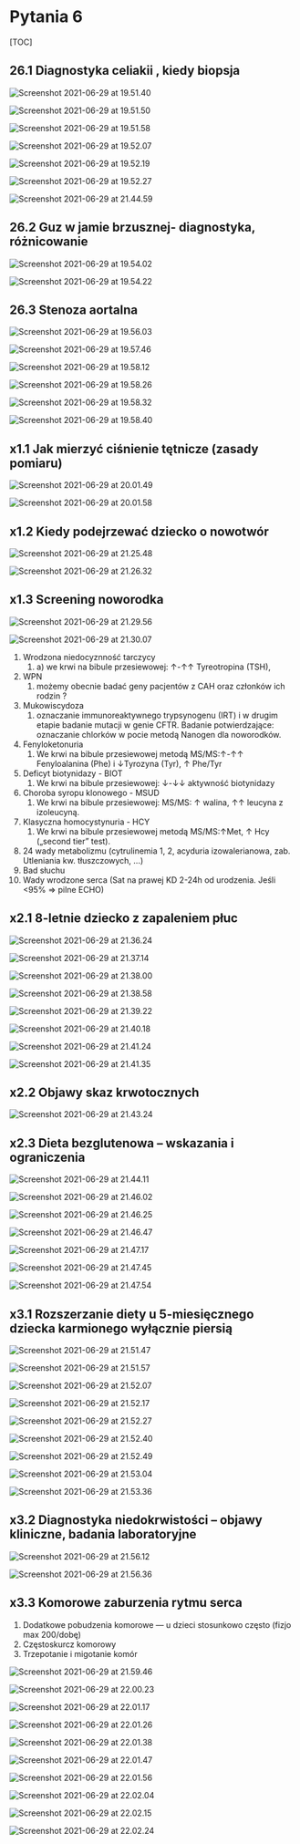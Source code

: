 # Pytania 6

[TOC]

## 26.1 Diagnostyka celiakii , kiedy biopsja

![Screenshot 2021-06-29 at 19.51.40](img/Screenshot%202021-06-29%20at%2019.51.40.png)

![Screenshot 2021-06-29 at 19.51.50](img/Screenshot%202021-06-29%20at%2019.51.50.png)

![Screenshot 2021-06-29 at 19.51.58](img/Screenshot%202021-06-29%20at%2019.51.58.png)

![Screenshot 2021-06-29 at 19.52.07](img/Screenshot%202021-06-29%20at%2019.52.07.png)

![Screenshot 2021-06-29 at 19.52.19](img/Screenshot%202021-06-29%20at%2019.52.19.png)

![Screenshot 2021-06-29 at 19.52.27](img/Screenshot%202021-06-29%20at%2019.52.27.png)

![Screenshot 2021-06-29 at 21.44.59](img/Screenshot%202021-06-29%20at%2021.44.59.png)





## 26.2 Guz w jamie brzusznej- diagnostyka, różnicowanie

![Screenshot 2021-06-29 at 19.54.02](img/Screenshot%202021-06-29%20at%2019.54.02.png)

![Screenshot 2021-06-29 at 19.54.22](img/Screenshot%202021-06-29%20at%2019.54.22.png)





## 26.3 Stenoza aortalna

![Screenshot 2021-06-29 at 19.56.03](img/Screenshot%202021-06-29%20at%2019.56.03.png)

![Screenshot 2021-06-29 at 19.57.46](img/Screenshot%202021-06-29%20at%2019.57.46.png)

![Screenshot 2021-06-29 at 19.58.12](img/Screenshot%202021-06-29%20at%2019.58.12.png)

![Screenshot 2021-06-29 at 19.58.26](img/Screenshot%202021-06-29%20at%2019.58.26.png)

![Screenshot 2021-06-29 at 19.58.32](img/Screenshot%202021-06-29%20at%2019.58.32.png)

![Screenshot 2021-06-29 at 19.58.40](img/Screenshot%202021-06-29%20at%2019.58.40.png)



## x1.1 Jak mierzyć ciśnienie tętnicze (zasady pomiaru)

![Screenshot 2021-06-29 at 20.01.49](img/Screenshot%202021-06-29%20at%2020.01.49.png)

![Screenshot 2021-06-29 at 20.01.58](img/Screenshot%202021-06-29%20at%2020.01.58.png)



## x1.2 Kiedy podejrzewać dziecko o nowotwór

![Screenshot 2021-06-29 at 21.25.48](img/Screenshot%202021-06-29%20at%2021.25.48.png)

![Screenshot 2021-06-29 at 21.26.32](img/Screenshot%202021-06-29%20at%2021.26.32.png)



## x1.3 Screening noworodka

![Screenshot 2021-06-29 at 21.29.56](img/Screenshot%202021-06-29%20at%2021.29.56.png)

![Screenshot 2021-06-29 at 21.30.07](img/Screenshot%202021-06-29%20at%2021.30.07.png)



1. Wrodzona niedocyznność tarczycy
   1. a) we krwi na bibule przesiewowej: ↑-↑↑ Tyreotropina (TSH),
2. WPN
   1. możemy obecnie badać geny pacjentów z CAH oraz członków ich rodzin ?
3. Mukowiscydoza
   1. oznaczanie immunoreaktywnego trypsynogenu (IRT) i w drugim etapie badanie mutacji w genie CFTR. Badanie potwierdzające: oznaczanie chlorków w pocie metodą Nanogen dla noworodków.
4. Fenyloketonuria
   1. We krwi na bibule przesiewowej metodą MS/MS:↑-↑↑ Fenyloalanina (Phe) i ↓Tyrozyna (Tyr), ↑ Phe/Tyr
5. Deficyt biotynidazy - BIOT
   1. We krwi na bibule przesiewowej: ↓-↓↓ aktywność biotynidazy
6. Choroba syropu klonowego - MSUD
   1. We krwi na bibule przesiewowej: MS/MS: ↑ walina, ↑↑ leucyna z izoleucyną.
7. Klasyczna homocystynuria - HCY
   1. We krwi na bibule przesiewowej metodą MS/MS:↑Met, ↑ Hcy („second tier” test).
8. 24 wady metabolizmu (cytrulinemia 1, 2, acyduria izowalerianowa, zab. Utleniania kw. tłuszczowych, ...)
9. Bad słuchu
10. Wady wrodzone serca (Sat na prawej KD 2-24h od urodzenia. Jeśli <95% => pilne ECHO)





## x2.1 8-letnie dziecko z zapaleniem płuc

![Screenshot 2021-06-29 at 21.36.24](img/Screenshot%202021-06-29%20at%2021.36.24.png)

![Screenshot 2021-06-29 at 21.37.14](img/Screenshot%202021-06-29%20at%2021.37.14.png)

![Screenshot 2021-06-29 at 21.38.00](img/Screenshot%202021-06-29%20at%2021.38.00.png)

![Screenshot 2021-06-29 at 21.38.58](img/Screenshot%202021-06-29%20at%2021.38.58.png)

![Screenshot 2021-06-29 at 21.39.22](img/Screenshot%202021-06-29%20at%2021.39.22.png)

![Screenshot 2021-06-29 at 21.40.18](img/Screenshot%202021-06-29%20at%2021.40.18.png)

![Screenshot 2021-06-29 at 21.41.24](img/Screenshot%202021-06-29%20at%2021.41.24.png)

![Screenshot 2021-06-29 at 21.41.35](img/Screenshot%202021-06-29%20at%2021.41.35.png)



## x2.2 Objawy skaz krwotocznych

![Screenshot 2021-06-29 at 21.43.24](img/Screenshot%202021-06-29%20at%2021.43.24.png)





## x2.3 Dieta bezglutenowa – wskazania i ograniczenia

![Screenshot 2021-06-29 at 21.44.11](img/Screenshot%202021-06-29%20at%2021.44.11.png)

![Screenshot 2021-06-29 at 21.46.02](img/Screenshot%202021-06-29%20at%2021.46.02.png)

![Screenshot 2021-06-29 at 21.46.25](img/Screenshot%202021-06-29%20at%2021.46.25.png)

![Screenshot 2021-06-29 at 21.46.47](img/Screenshot%202021-06-29%20at%2021.46.47.png)

![Screenshot 2021-06-29 at 21.47.17](img/Screenshot%202021-06-29%20at%2021.47.17.png)

![Screenshot 2021-06-29 at 21.47.45](img/Screenshot%202021-06-29%20at%2021.47.45.png)

![Screenshot 2021-06-29 at 21.47.54](img/Screenshot%202021-06-29%20at%2021.47.54.png)



## x3.1 Rozszerzanie diety u 5-miesięcznego dziecka karmionego wyłącznie piersią

![Screenshot 2021-06-29 at 21.51.47](img/Screenshot%202021-06-29%20at%2021.51.47.png)

![Screenshot 2021-06-29 at 21.51.57](img/Screenshot%202021-06-29%20at%2021.51.57.png)

![Screenshot 2021-06-29 at 21.52.07](img/Screenshot%202021-06-29%20at%2021.52.07.png)

![Screenshot 2021-06-29 at 21.52.17](img/Screenshot%202021-06-29%20at%2021.52.17.png)

![Screenshot 2021-06-29 at 21.52.27](img/Screenshot%202021-06-29%20at%2021.52.27.png)

![Screenshot 2021-06-29 at 21.52.40](img/Screenshot%202021-06-29%20at%2021.52.40.png)

![Screenshot 2021-06-29 at 21.52.49](img/Screenshot%202021-06-29%20at%2021.52.49.png)

![Screenshot 2021-06-29 at 21.53.04](img/Screenshot%202021-06-29%20at%2021.53.04.png)

![Screenshot 2021-06-29 at 21.53.36](img/Screenshot%202021-06-29%20at%2021.53.36.png)





## x3.2 Diagnostyka niedokrwistości – objawy kliniczne, badania laboratoryjne

![Screenshot 2021-06-29 at 21.56.12](img/Screenshot%202021-06-29%20at%2021.56.12.png)

![Screenshot 2021-06-29 at 21.56.36](img/Screenshot%202021-06-29%20at%2021.56.36.png)



## x3.3 Komorowe zaburzenia rytmu serca

1. Dodatkowe pobudzenia komorowe — u dzieci stosunkowo często (fizjo max 200/dobę)
2. Częstoskurcz komorowy
3. Trzepotanie i migotanie komór

![Screenshot 2021-06-29 at 21.59.46](img/Screenshot%202021-06-29%20at%2021.59.46.png)

![Screenshot 2021-06-29 at 22.00.23](img/Screenshot%202021-06-29%20at%2022.00.23.png)

![Screenshot 2021-06-29 at 22.01.17](img/Screenshot%202021-06-29%20at%2022.01.17.png)

![Screenshot 2021-06-29 at 22.01.26](img/Screenshot%202021-06-29%20at%2022.01.26.png)

![Screenshot 2021-06-29 at 22.01.38](img/Screenshot%202021-06-29%20at%2022.01.38.png)

![Screenshot 2021-06-29 at 22.01.47](img/Screenshot%202021-06-29%20at%2022.01.47.png)

![Screenshot 2021-06-29 at 22.01.56](img/Screenshot%202021-06-29%20at%2022.01.56.png)

![Screenshot 2021-06-29 at 22.02.04](img/Screenshot%202021-06-29%20at%2022.02.04.png)

![Screenshot 2021-06-29 at 22.02.15](img/Screenshot%202021-06-29%20at%2022.02.15.png)

![Screenshot 2021-06-29 at 22.02.24](img/Screenshot%202021-06-29%20at%2022.02.24.png)



